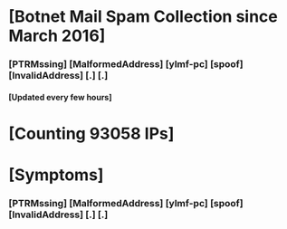 # [Botnet Mail Spam Collection since March 2016]
### [PTRMssing] [MalformedAddress] [ylmf-pc] [spoof] [InvalidAddress] [.] [.]
#### [Updated every few hours]

# [Counting 93058 IPs]

# [Symptoms] 
###   [PTRMssing] [MalformedAddress] [ylmf-pc] [spoof] [InvalidAddress] [.] [.]
